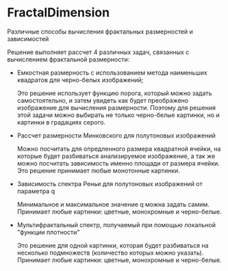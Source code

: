 # FractalDimension
Различные способы вычисления фрактальных размерностей и зависимостей

Решение выполняет рассчет 4 различных задач, связанных с вычислением фрактальной размерности:
- Емкостная размерность с использованием метода наименьших квадратов для черно-белых изображений;
  
  Это решение использует функцию порога, который можно задать самостоятельно, и затем увидеть как будет преображено изображение для вычисления размерности. Поэтому для решения этой задачи можно выбирать не только черно-белые картинки, но и картинки в градациях серого.
  
- Рассчет размерности Минковского для полутоновых изображений

  Можно посчитать для опредленного размера квадратной ячейки, на которые будет разбиваться анализируемое изображение, а так же можно посчитать зависимость именно площади от размера ячейки.
  Это решение принимает любые монотонные картинки.
  
- Зависимость спектра Реньи для полутоновых изображений от параметра q

  Минимальное и максимальное значение q можна задать самим. Принимает любые картинки: цветные, монохромные и черно-белые.

- Мультифрактальный спектр, получаемый при помощью локальной "функции плотности"

  Это решение для одной картинки, которая будет разбиваться на несколько подмножеств (количество которых можно указать). Принимает любые картинки: цветные, монохромные и черно-белые.
